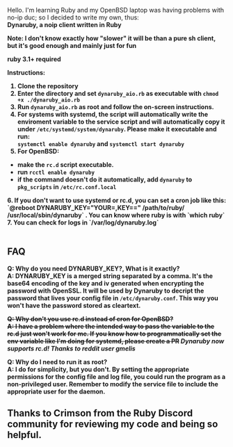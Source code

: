 Hello. I'm learning Ruby and my OpenBSD laptop was having problems with no-ip duc; so I decided to write my own, thus: <br> <strong> Dynaruby, a noip client written in Ruby <strong>

Note: I don't know exactly how "slower" it will be than a pure sh client, but it's good enough and mainly just for fun <br>

ruby 3.1+ required

Instructions: <br>
1. Clone the repository
2. Enter the directory and set `dynaruby_aio.rb` as executable with `chmod +x ./dynaruby_aio.rb`
3. Run `dynaruby_aio.rb` as root and follow the on-screen instructions.
4. For systems with systemd, the script will automatically write the enviroment variable to the service script and will automatically copy it under `/etc/systemd/system/dynaruby`. Please make it executable and run: <br>`systemctl enable dynaruby` and `systemctl start dynaruby`
5. For OpenBSD: <br>
  - make the `rc.d` script executable.<br>
  - run `rcctl enable dynaruby`
  - if the command doesn't do it automatically, add `dynaruby` to `pkg_scripts` in `/etc/rc.conf.local`
  <strong>
  6. If you don't want to use systemd or rc.d, you can set a cron job like this: `@reboot DYNARUBY_KEY="YOUR=,KEY==" /path/to/ruby/ /usr/local/sbin/dynaruby` . You can know where ruby is with `which ruby` <br>
  7. You can check for logs in `/var/log/dynaruby.log`<br>
  <br>

## FAQ

**Q: Why do you need DYNARUBY_KEY?, What is it exactly?**<br>
**A:** DYNARUBY_KEY is a merged string separated by a comma. It's the base64 encoding of the key and iv generated when encrypting the password with OpenSSL. It will be used by Dynaruby to decript the password that lives your config file in `/etc/dynaruby.conf`. This way you won't have the password stored as cleartext.

~~**Q: Why don't you use rc.d instead of cron for OpenBSD?**<br>
**A:** I have a problem where the intended way to pass the variable to the rc.d just won't work for me. If you know how to programmatically set the env variable like I'm doing for systemd, please create a PR~~ *Dynaruby now supports rc.d! Thanks to reddit user gmelis*

**Q: Why do I need to run it as root?**<br>
**A:** I do for simplicity, but you don't. By setting the appropriate permissions for the config file and log file, you could run the program as a non-privileged user. Remember to modify the service file to include the appropriate user for the daemon.

## Thanks to Crimson from the Ruby Discord community for reviewing my code and being so helpful. 




